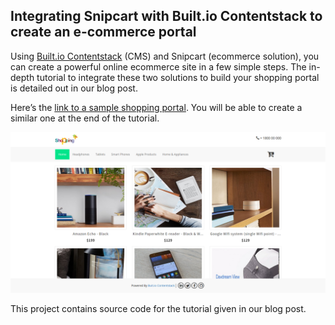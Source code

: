 ## Integrating Snipcart with Built.io Contentstack to create an e-commerce portal

Using [Built.io Contentstack](https://www.built.io/products/contentstack/overview) (CMS) and Snipcart (ecommerce solution), you can create a powerful online ecommerce site in a few simple steps. The in-depth tutorial to integrate these two solutions to build your shopping portal is detailed out in our blog post.

Here’s the [link to a sample shopping portal](https://contentstack-snipcart-integration.now.sh/). You will be able to create a similar one at the end of the tutorial.

![Homepage Screenshot](./sample-homepage-screenshot.png?raw=true "Homepage Screenshot")

This project contains source code for the tutorial given in our blog post.